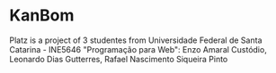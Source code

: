 # KanBom
Platz is a project of 3 studentes from Universidade Federal de Santa Catarina - INE5646 "Programação para Web":
Enzo Amaral Custódio, Leonardo Dias Gutterres, Rafael Nascimento Siqueira Pinto
